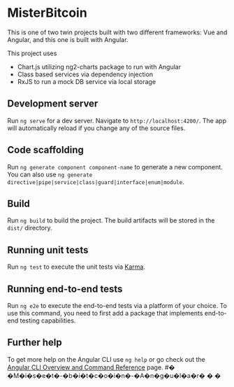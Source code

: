 # MisterBitcoin

This is one of two twin projects built with two different frameworks: Vue and Angular, and this one is built with Angular.

This project uses
 - Chart.js utilizing ng2-charts package to run with Angular
 - Class based services via dependency injection
 - RxJS to run a mock DB service via local storage

## Development server

Run `ng serve` for a dev server. Navigate to `http://localhost:4200/`. The app will automatically reload if you change any of the source files.

## Code scaffolding

Run `ng generate component component-name` to generate a new component. You can also use `ng generate directive|pipe|service|class|guard|interface|enum|module`.

## Build

Run `ng build` to build the project. The build artifacts will be stored in the `dist/` directory.

## Running unit tests

Run `ng test` to execute the unit tests via [Karma](https://karma-runner.github.io).

## Running end-to-end tests

Run `ng e2e` to execute the end-to-end tests via a platform of your choice. To use this command, you need to first add a package that implements end-to-end testing capabilities.

## Further help

To get more help on the Angular CLI use `ng help` or go check out the [Angular CLI Overview and Command Reference](https://angular.io/cli) page.
#� �M�i�s�e�t�-�b�i�t�c�o�i�n�-�A�n�g�u�l�a�r�
�
�
